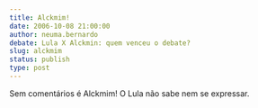 ```yaml
---
title: Alckmim!
date: 2006-10-08 21:00:00
author: neuma.bernardo
debate: Lula X Alckmin: quem venceu o debate?
slug: alckmim
status: publish 
type: post
---
```


Sem comentários é Alckmim! O Lula não sabe nem se expressar.
